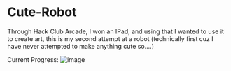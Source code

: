 # Cute-Robot
Through Hack Club Arcade, I won an IPad, and using that I wanted to use it to create art, this is my second attempt at a robot (technically first cuz I have never attempted to make anything cute so....)

Current Progress: 
![image](https://github.com/user-attachments/assets/3f43faba-49bc-4e0c-bb9d-5157424ca924)
